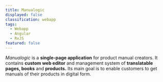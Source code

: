 ```yaml
---
title: Manualogic
displayed: false
classification: webapp
tags:
  - Webapp
  - Angular
  - RxJS
featured: false
---
```

*Manualogic* is a **single-page application** for product manual
creators. It contains **custom web editor** and management system of
**translatable pages, books** and **products.** Its main goal is to enable
customers to get manuals of their products in digital form.
